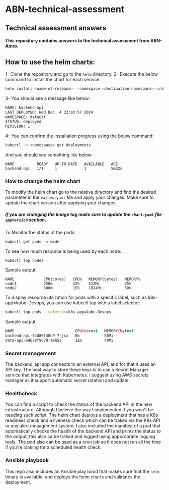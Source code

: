 # ABN-technical-assessment
## Technical assessment answers

#### This repository contains answers to the technical assessment from ABN-Amro.

## How to use the helm charts:

1- Clone the repository and go to the `helm` directory.
2- Execute the below command to install the chart for each service:
```bash
helm install <name-of-release> --namespace <destination-namespace> <chart-name>
```
3- You should see a message like below:
```bash
NAME: backend-api
LAST DEPLOYED: Wed Dec  4 23:03:57 2024
NAMESPACE: default
STATUS: deployed
REVISION: 1
```
4- You can confirm the installation progress using the below command:
```bash
kubectl -n <namespace> get deployments
```
And you should see something like below:
```
NAME          READY   UP-TO-DATE   AVAILABLE   AGE
backend-api   1/1     1            1           5m32s
```

### How to change the helm chart

To modify the helm chart go to the relative directory and find the desired parameter in the `values.yaml` file and apply your changes. Make sure to update the chart version after applying your changes.

##### if you are changing the image tag make sure to update the `chart.yaml` file `appVersion` section.

To Monitor the status of the pods:
```bash
kubectl get pods -o wide
```

To see how much resource is being used by each node:
```
kubectl top nodes
```
Sample output:
```
NAME             CPU(cores)   CPU%   MEMORY(bytes)   MEMORY%
node1            250m         12%    512Mi           25%
node2            300m         15%    1024Mi          50%
```

To display resource utilization for pods with a specific label, such as k8s-app=kube-Devops, you can use kubectl top with a label selector:
```bash
kubectl top pods --selector=k8s-app=kube-Devops
```
Sample output:
```bash
NAME                           CPU(cores)   MEMORY(bytes)
backend-api-54d86f48d9-7rjcx   8m           86Mi
data-api-6d678f9d78-tmh5z      32m          48Mi
```

### Secret management

The backend_api app connects to an external API, and for that it uses an API key. The best way to store these keys is to use a Secret Manager service that integrates with Kubernetes. I suggest using AWS secrets manager as it support automatic secret rotation and update.

### Healthcheck

You can find a script to check the status of the backend API in the new infrastructure. Although I beleive the way I implemented it you won't be needing such script. The helm chart deploys a deployment that has a K8s readiness check and a liveness check which can be traked via the K8s API or any alert mnaagement system.
I also included the manifest of a pod that automatically checks the health of the backend API and prints the status to the output, this also ca be traked and logged using apporopraite logging tools. The pod also can be used as a cron job so it does not run all the time if you're looking for a scheduled health check.

### Ansible playbook

This repo also includes an Ansible play bood that makes sure that the `helm` binary is available, and deploys the helm charts and validates the deployment.

